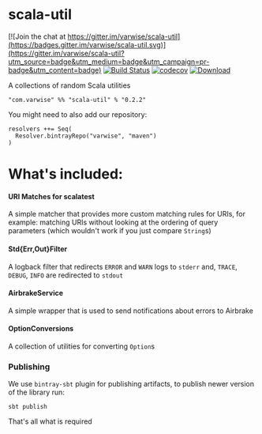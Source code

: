 # scala-util

[![Join the chat at https://gitter.im/varwise/scala-util](https://badges.gitter.im/varwise/scala-util.svg)](https://gitter.im/varwise/scala-util?utm_source=badge&utm_medium=badge&utm_campaign=pr-badge&utm_content=badge)
[![Build Status](https://travis-ci.org/varwise/scala-util.svg?branch=master)](https://travis-ci.org/varwise/scala-util)
[![codecov](https://codecov.io/gh/varwise/scala-util/branch/master/graph/badge.svg)](https://codecov.io/gh/varwise/scala-util)
[![Download](https://api.bintray.com/packages/varwise/maven/scala-util/images/download.svg) ](https://bintray.com/varwise/maven/scala-util/_latestVersion)

A collections of random Scala utilities


    "com.varwise" %% "scala-util" % "0.2.2"

You might need to also add our repository:

```
resolvers ++= Seq(
  Resolver.bintrayRepo("varwise", "maven")
)
```

# What's included:
#### URI Matches for scalatest
A simple matcher that provides more custom matching rules for URIs, for example: matching URIs without looking at the ordering of query parameters (which wouldn't work if you just compare `String`s)

#### Std{Err,Out}Filter
A logback filter that redirects `ERROR` and `WARN` logs to `stderr` and, `TRACE`, `DEBUG`, `INFO` are redirected to `stdout`

#### AirbrakeService
A simple wrapper that is used to send notifications about errors to Airbrake

#### OptionConversions
A collection of utilities for converting `Option`s

### Publishing

We use `bintray-sbt` plugin for publishing artifacts, to publish newer version of the library run:
```
sbt publish
```

That's all what is required

